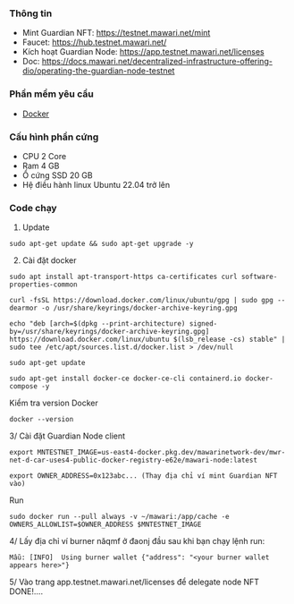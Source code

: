 
### Thông tin
- Mint Guardian NFT: https://testnet.mawari.net/mint
- Faucet: https://hub.testnet.mawari.net/
- Kích hoạt Guardian Node: https://app.testnet.mawari.net/licenses
- Doc: https://docs.mawari.net/decentralized-infrastructure-offering-dio/operating-the-guardian-node-testnet

### Phần mềm yêu cầu

- [Docker](https://docs.docker.com/desktop/)


### Cấu hình phần cứng
- CPU 2 Core
- Ram 4 GB
- Ổ cứng SSD 20 GB
- Hệ điều hành linux Ubuntu 22.04 trở lên

### Code chạy

1. Update

```
sudo apt-get update && sudo apt-get upgrade -y
```

2. Cài đặt docker

```
sudo apt install apt-transport-https ca-certificates curl software-properties-common
```
```
curl -fsSL https://download.docker.com/linux/ubuntu/gpg | sudo gpg --dearmor -o /usr/share/keyrings/docker-archive-keyring.gpg
```
```
echo "deb [arch=$(dpkg --print-architecture) signed-by=/usr/share/keyrings/docker-archive-keyring.gpg] https://download.docker.com/linux/ubuntu $(lsb_release -cs) stable" | sudo tee /etc/apt/sources.list.d/docker.list > /dev/null
```
```
sudo apt-get update
```
```
sudo apt-get install docker-ce docker-ce-cli containerd.io docker-compose -y
```

Kiểm tra version Docker
```
docker --version
```

3/ Cài đặt Guardian Node client

```
export MNTESTNET_IMAGE=us-east4-docker.pkg.dev/mawarinetwork-dev/mwr-net-d-car-uses4-public-docker-registry-e62e/mawari-node:latest
```
```
export OWNER_ADDRESS=0x123abc... (Thay địa chỉ ví mint Guardian NFT vào)
```
Run
```
sudo docker run --pull always -v ~/mawari:/app/cache -e OWNERS_ALLOWLIST=$OWNER_ADDRESS $MNTESTNET_IMAGE
```

4/ Lấy địa chỉ ví burner năqmf ở đaonj đầu sau khi bạn chạy lệnh run: 

```
Mẫu: [INFO]  Using burner wallet {"address": "<your burner wallet appears here>"}
```

5/ Vào trang app.testnet.mawari.net/licenses để delegate node NFT
DONE!....





